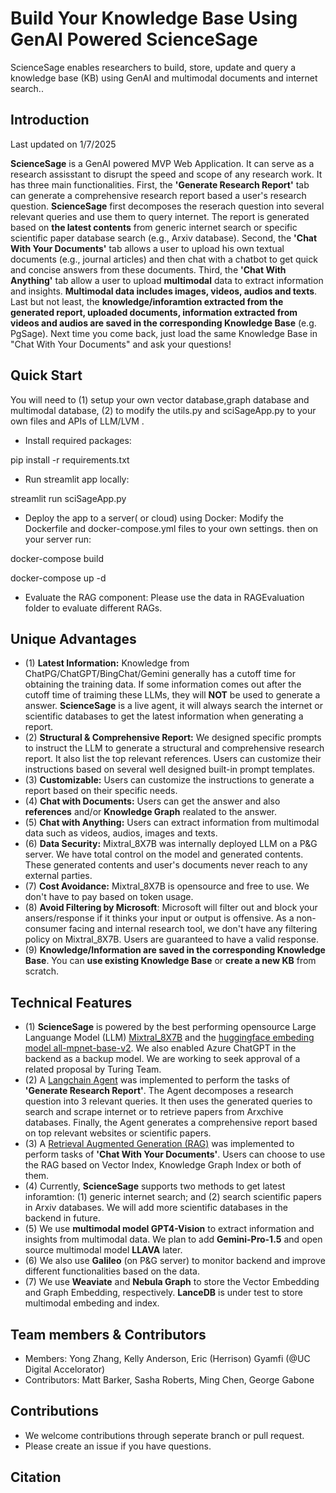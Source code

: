# Build Your Knowledge Base Using GenAI Powered ScienceSage
ScienceSage enables researchers to build, store, update and query a knowledge base (KB) using GenAI and multimodal documents and internet search..

## Introduction

Last updated on 1/7/2025

**ScienceSage** is a GenAI powered MVP Web Application. It can serve as a research assisstant to disrupt the speed and scope of
any research work. It has three main functionalities. First, the **'Generate Research Report'** tab can generate a comprehensive research 
report based a user's research question. **ScienceSage** first decomposes the reserach question into several relevant queries and use them to query 
internet. The report is generated based on **the latest contents** from generic internet search or specific scientific paper 
database search (e.g., Arxiv database). Second, the **'Chat With Your Documents'** tab allows a user to upload his own textual documents (e.g., 
journal articles) and then chat with a chatbot to get quick and concise answers from these documents. Third, the **'Chat With Anything'** tab allow a user to 
upload **multimodal** data to extract information and insights. **Multimodal data includes images, videos, audios and texts**. Last but not least, 
the **knowledge/inforamtion extracted from the generated report, uploaded documents, information extracted from videos and audios are saved in the corresponding Knowledge Base** (e.g. PgSage). 
Next time you come back, just load the same Knowledge Base in "Chat With Your Documents" and ask your questions!

## Quick Start
You will need to (1) setup your own vector database,graph database and multimodal database, (2) to modify the utils.py and sciSageApp.py to your own files and APIs of LLM/LVM . 
- Install required packages:

pip install -r requirements.txt

- Run streamlit app locally:

streamlit run sciSageApp.py

- Deploy the app to a server( or cloud) using Docker:
Modify the Dockerfile and docker-compose.yml files to your own settings. then on your server run:

docker-compose build

docker-compose up -d

- Evaluate the RAG component:
Please use the data in RAGEvaluation folder to evaluate different RAGs.

## Unique Advantages 
- (1) **Latest Information:** Knowledge from ChatPG/ChatGPT/BingChat/Gemini generally has a cutoff time for obtaining the training data. If some information comes out after 
    the cutoff time of traiming these LLMs, they will **NOT** be used to generate a answer. **ScienceSage** is a live agent, it will always search the internet 
    or scientific databases to get the latest information when generating a report.
- (2) **Structural & Comprehensive Report:** We designed specific prompts to instruct the LLM to generate a structural and comprehensive research report. 
    It also list the top relevant references. Users can customize their instructions based on several well designed built-in prompt templates.
- (3) **Customizable:** Users can customize the instructions to generate a report based on their specific needs.
- (4) **Chat with Documents:** Users can get the answer and also **references** and/or **Knowledge Graph** realated to the answer.
- (5) **Chat with Anything:** Users can extract information from multimodal data such as videos, audios, images and texts.  
- (6) **Data Security:** Mixtral_8X7B was internally deployed LLM on a P&G server. We have total control on the model and generated contents. 
    These generated contents and user's documents never reach to any external parties. 
- (7) **Cost Avoidance:** Mixtral_8X7B is opensource and free to use. We don't have to pay based on token usage. 
- (8) **Avoid Filtering by Microsoft**: Microsoft will filter out and block your ansers/response if it thinks your input or output is offensive. 
    As a non-consumer facing and internal research tool, we don't have any filtering policy on Mixtral_8X7B. Users are guaranteed to have a valid response.  
- (9) **Knowledge/Information are saved in the corresponding Knowledge Base**. You can **use existing Knowledge Base** or **create a new KB** from scratch. 


## Technical Features
- (1) **ScienceSage** is powered by the best performing opensource Large Languange Model (LLM) [Mixtral_8X7B](https://mistral.ai/news/mixtral-of-experts/) 
    and the [huggingface embeding model all-mpnet-base-v2](https://huggingface.co/sentence-transformers/all-mpnet-base-v2).
        We also enabled Azure ChatGPT in the backend as a backup model. We are working to seek approval of a related proposal by Turing Team.   
- (2) A [Langchain Agent](https://python.langchain.com/docs/modules/agents/) was implemented to perform the tasks of **'Generate Research Report'**. 
        The Agent decomposes a research question into 3 relevant queries. It then uses the generated queries to search and scrape internet or to retrieve papers from Arxchive databases. 
        Finally, the Agent generates a comprehensive report based on top relevant websites or scientific papers.    
- (3) A [Retrieval Augmented Generation (RAG)](https://docs.llamaindex.ai/en/stable/getting_started/concepts.html) was implemented to 
        perform tasks of **'Chat With Your Documents'**. Users can choose to use the RAG based on Vector Index, Knowledge Graph Index or both of them.
- (4) Currently, **ScienceSage** supports two methods to get latest inforamtion: (1) generic internet search; and (2) search scientific papers in Arxiv databases. 
        We will add more scientific databases in the backend in future. 
- (5) We use **multimodal model GPT4-Vision** to extract information and insights from multimodal data. We plan to add **Gemini-Pro-1.5** and open source multimodal model **LLAVA** later.
- (6) We also use **Galileo** (on P&G server) to monitor backend and improve different functionalities based on the data. 
- (7) We use **Weaviate** and **Nebula Graph** to store the Vector Embedding and Graph Embedding, respectively. **LanceDB** is under test to store multimodal embeding and index.

## Team members & Contributors
- Members: Yong Zhang, Kelly Anderson, Eric (Herrison) Gyamfi (@UC Digital Accelorator)
- Contributors: Matt Barker, Sasha Roberts, Ming Chen, George Gabone 

## Contributions
- We welcome contributions through seperate branch or pull request.
- Please create an issue if you have questions.

## Citation